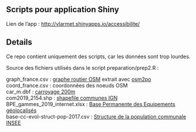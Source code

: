 
## Scripts pour application Shiny

Lien de l’app : <http://vlarmet.shinyapps.io/accessibilite/>

## Details

Ce repo contient uniquement des scripts, car les données sont trop
lourdes.

Source des fichiers utilisés dans le script preparation/prep2.R :

graph\_france.csv : [graphe routier
OSM](https://download.geofabrik.de/europe/france.html) extrait avec
[osm2po](https://osm2po.de)  
coord\_france.csv : coordonnées des noeuds OSM  
car\_m.dbf :
[carroyage 200m](https://www.insee.fr/fr/statistiques/2520034?sommaire=4176305)  
com2019\_2154.shp : [shapefile communes
IGN](https://geoservices.ign.fr/documentation/diffusion/telechargement-donnees-libres.html#geofla)  
BPE\_gammes\_2019\_internet.xlsx : [Base Permanente des Equipements
géolocalisés](https://www.insee.fr/fr/statistiques/3568638?sommaire=3568656)  
base-cc-evol-struct-pop-2017.csv : [Structure de la population communale
INSEE](https://www.insee.fr/fr/statistiques/4515565?sommaire=4516122)
